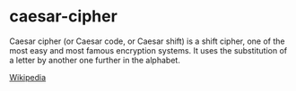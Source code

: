 # caesar-cipher

Caesar cipher (or Caesar code, or Caesar shift) is a shift cipher,
one of the most easy and most famous encryption systems.
It uses the substitution of a letter by another one further in the alphabet.

[Wikipedia](https://en.wikipedia.org/wiki/Caesar_cipher)